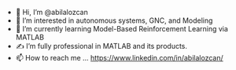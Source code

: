 - 👋 Hi, I’m @abilalozcan
- 👀 I’m interested in autonomous systems, GNC, and Modeling
- 🌱 I’m currently learning Model-Based Reinforcement Learning via MATLAB
- ✍️ I’m fully professional in MATLAB and its products.
- 📫 How to reach me ... https://www.linkedin.com/in/abilalozcan/

<!---
abilalozcan/abilalozcan is a ✨ special ✨ repository because its `README.md` (this file) appears on your GitHub profile.
You can click the Preview link to take a look at your changes.
--->
